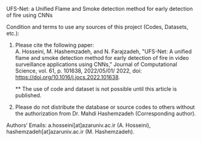 UFS-Net: a Unified Flame and Smoke detection method for early detection of fire using CNNs

Condition and terms to use any sources of this project (Codes, Datasets, etc.):
1)	Please cite the following paper:  
A. Hosseini, M. Hashemzadeh, and N. Farajzadeh, "UFS-Net: A unified flame and smoke detection method for early detection of fire in video surveillance applications using CNNs," Journal of Computational Science, vol. 61, p. 101638, 2022/05/01/ 2022, doi: https://doi.org/10.1016/j.jocs.2022.101638.

     ** The use of code and dataset is not possible until this article is published.

2)	Please do not distribute the database or source codes to others without the authorization from Dr. Mahdi Hashemzadeh (Corresponding author).

Authors’ Emails: a.hosseini[at]azaruniv.ac.ir (A. Hosseini), hashemzadeh[at]azaruniv.ac.ir (M. Hashemzadeh).
